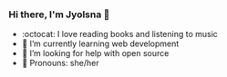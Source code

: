 ###              Hi there, I'm Jyolsna 👋

- :octocat: I love reading books and listening to music 
- 🌱 I’m currently learning web development
- 🤔 I’m looking for help with open source
- :love_letter: Pronouns: she/her
